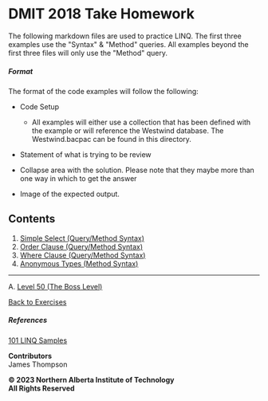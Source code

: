 # DMIT 2018 Take Homework

The following markdown files are used to practice LINQ. The first three examples use the "Syntax" & "Method" queries.  All examples beyond the first three files will only use the "Method" query.

##### Format
The format of the code examples will follow the following:
* Code Setup </br>
  - All examples will either use a collection that has been defined
with the example or will reference the Westwind database.  The Westwind.bacpac can be found in this directory.

* Statement of what is trying to be review
* Collapse area with the solution.  Please note that they maybe more than one way in which to get the answer
* Image of the expected output.

## Contents
1. [Simple Select (Query/Method Syntax)](./1%20-%20Simple%20Select.md)
1. [Order Clause (Query/Method Syntax)](./2%20-%20Order%20Clause.md)
1. [Where Clause (Query/Method Syntax)](./3%20-%20Where%20Clause.md)
1. [Anonymous Types (Method Syntax)](./4%20-%20Anonymous%20Types.md)
---
A. [Level 50 (The Boss Level)](./50%20-%20Bossx%20Level.md)



[Back to Exercises](../README.md)

##### References
[101 LINQ Samples](https://learn.microsoft.com/en-us/samples/dotnet/try-samples/101-linq-samples/)
<br>

**Contributors**<br>
James Thompson
<br>

**© 2023 Northern Alberta Institute of Technology <br>
All Rights Reserved <br>**
